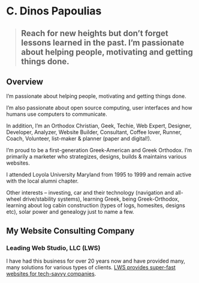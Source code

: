# C. Dinos Papoulias
>## Reach for new heights but don’t forget lessons learned in the past. I’m passionate about helping people, motivating and getting things done.

## Overview
I’m passionate about helping people, motivating and getting things done.

I’m also passionate about open source computing, user interfaces and how humans use computers to communicate.

In addition, I’m an Orthodox Christian, Geek, Techie, Web Expert, Designer, Developer, Analyzer, Website Builder, Consultant, Coffee lover, Runner, Coach, Volunteer, list-maker & planner (paper and digital!).

I’m proud to be a first-generation Greek-American and Greek Orthodox. I’m primarily a marketer who strategizes, designs, builds & maintains various websites.

I attended Loyola University Maryland from 1995 to 1999 and remain active with the local alumni chapter.

Other interests – investing, car and their technology (navigation and all-wheel drive/stability systems), learning Greek, being Greek-Orthodox, learning about log cabin construction (types of logs, homesites, designs etc), solar power and genealogy just to name a few.

## My Website Consulting Company

### Leading Web Studio, LLC (LWS)
I have had this business for over 20 years now and have provided many, many solutions for various types of clients. [LWS provides super-fast websites for tech-savvy companies](https://leadingwebstudio.com).
